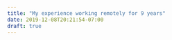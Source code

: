 ```yaml
---
title: "My experience working remotely for 9 years"
date: 2019-12-08T20:21:54-07:00
draft: true
---
```


